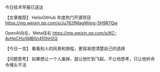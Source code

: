 今日技术早报已送达

【文章推荐】
HelloGitHub 年度热门开源项目
https://mp.weixin.qq.com/s/Ju762fMagWiipg-5H9R7Qw

OpenAI向左，Meta往右
https://mp.weixin.qq.com/s/KC-AvHpCHo5MB0n4f0hH2Q

【今日一言】
看看别人的风景和旅程，更容易想清楚自己的选择


【问题思考】
如果想让一个人废掉，就让他忙到飞起，不让他思考，只让他听命令埋头干活